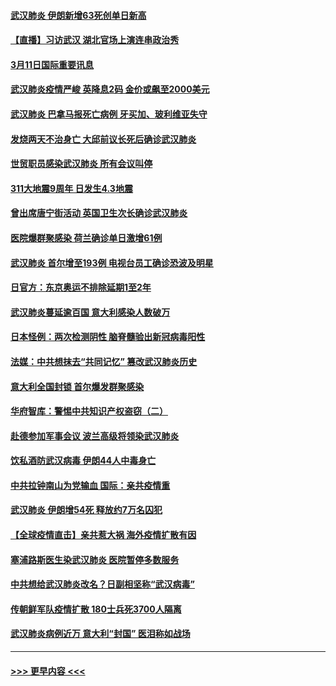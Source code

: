 #### [武汉肺炎 伊朗新增63死创单日新高](../pages/prog202/a102797268.md?t=03112232) 
#### [【直播】习访武汉 湖北官场上演连串政治秀](../pages/prog202/a102797105.md?t=03112232) 
#### [3月11日国际重要讯息](../pages/prog202/a102797161.md?t=03112232) 
#### [武汉肺炎疫情严峻 英降息2码 金价或飙至2000美元](../pages/prog202/a102797092.md?t=03112232) 
#### [武汉肺炎 巴拿马报死亡病例 牙买加、玻利维亚失守](../pages/prog202/a102797062.md?t=03112232) 
#### [发烧两天不治身亡 大邱前议长死后确诊武汉肺炎](../pages/prog202/a102797043.md?t=03112232) 
#### [世贸职员感染武汉肺炎 所有会议叫停](../pages/prog202/a102797001.md?t=03112232) 
#### [311大地震9周年 日发生4.3地震](../pages/prog202/a102797004.md?t=03112232) 
#### [曾出席唐宁街活动 英国卫生次长确诊武汉肺炎](../pages/prog202/a102796948.md?t=03112232) 
#### [医院爆群聚感染 荷兰确诊单日激增61例](../pages/prog202/a102796928.md?t=03112232) 
#### [武汉肺炎 首尔增至193例 电视台员工确诊恐波及明星](../pages/prog202/a102796886.md?t=03112232) 
#### [日官方：东京奥运不排除延期1至2年](../pages/prog202/a102796890.md?t=03112232) 
#### [武汉肺炎蔓延逾百国 意大利感染人数破万](../pages/prog202/a102796746.md?t=03112232) 
#### [日本怪例：两次检测阴性 脑脊髓验出新冠病毒阳性](../pages/prog202/a102796700.md?t=03112232) 
#### [法媒：中共想抹去“共同记忆” 篡改武汉肺炎历史](../pages/prog202/a102796607.md?t=03112232) 
#### [意大利全国封锁 首尔爆发群聚感染](../pages/prog202/a102796574.md?t=03112232) 
#### [华府智库：警惕中共知识产权盗窃（二）](../pages/prog202/a102796570.md?t=03112232) 
#### [赴德参加军事会议 波兰高级将领染武汉肺炎](../pages/prog202/a102796549.md?t=03112232) 
#### [饮私酒防武汉病毒 伊朗44人中毒身亡](../pages/prog202/a102796503.md?t=03112232) 
#### [中共拉钟南山为党输血 国际：亲共疫情重](../pages/prog202/a102796486.md?t=03112232) 
#### [武汉肺炎 伊朗增54死 释放约7万名囚犯](../pages/prog202/a102796475.md?t=03112232) 
#### [【全球疫情直击】亲共惹大祸 海外疫情扩散有因](../pages/prog202/a102796399.md?t=03112232) 
#### [塞浦路斯医生染武汉肺炎 医院暂停多数服务](../pages/prog202/a102796329.md?t=03112232) 
#### [中共想给武汉肺炎改名？日副相坚称“武汉病毒”](../pages/prog202/a102796323.md?t=03112232) 
#### [传朝鲜军队疫情扩散 180士兵死3700人隔离](../pages/prog202/a102796288.md?t=03112232) 
#### [武汉肺炎病例近万 意大利“封国” 医泪称如战场](../pages/prog202/a102796246.md?t=03112232) 

----
#### [ >>> 更早内容 <<< ](../indexes/prog202-earlier.md)
